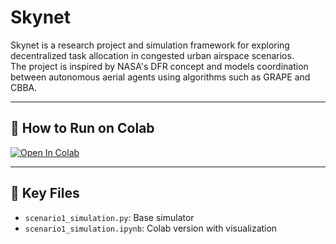 # Skynet

Skynet is a research project and simulation framework for exploring decentralized task allocation in congested urban airspace scenarios.  
The project is inspired by NASA's DFR concept and models coordination between autonomous aerial agents using algorithms such as GRAPE and CBBA.

---

## 🚀 How to Run on Colab

[![Open In Colab](https://colab.research.google.com/assets/colab-badge.svg)](https://colab.research.google.com/drive/1NEaQ020Aac6cfPSbpq_4EdUOEKFrmO_n)

---

## 📄 Key Files

- `scenario1_simulation.py`: Base simulator
- `scenario1_simulation.ipynb`: Colab version with visualization
